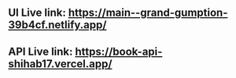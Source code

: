 ## UI Live link: https://main--grand-gumption-39b4cf.netlify.app/
## API Live link: https://book-api-shihab17.vercel.app/

